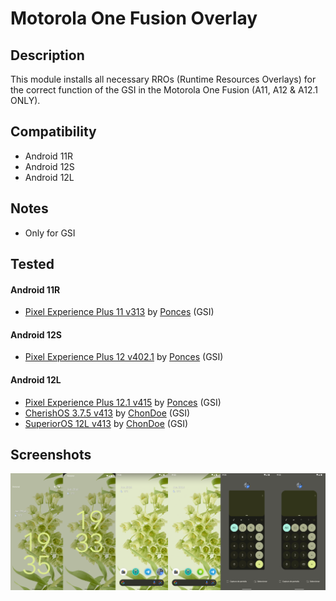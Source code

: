 # Motorola One Fusion Overlay

## Description
This module installs all necessary RROs (Runtime Resources Overlays) for the correct function of the GSI in the Motorola One Fusion (A11, A12 & A12.1 ONLY).

## Compatibility
- Android 11R
- Android 12S
- Android 12L

## Notes
- Only for GSI

## Tested
#### Android 11R
- [Pixel Experience Plus 11 v313](https://github.com/ponces/treble_build_pe/releases/tag/v313-plus) by [Ponces](https://github.com/ponces) (GSI)
#### Android 12S
- [Pixel Experience Plus 12 v402.1](https://github.com/ponces/treble_build_pe/releases/tag/v402.1) by [Ponces](https://github.com/ponces) (GSI)
#### Android 12L 
- [Pixel Experience Plus 12.1 v415](https://github.com/ponces/treble_build_pe/releases/tag/v415-plus) by [Ponces](https://github.com/ponces) (GSI)
- [CherishOS 3.7.5 v413](https://t.me/elranchodecornelio/166) by [ChonDoe](https://t.me/ChonDoe) (GSI)
- [SuperiorOS 12L v413](https://t.me/elranchodecornelio/165) by [ChonDoe](https://t.me/ChonDoe) (GSI)

## Screenshots
![](/gitimages/image1.png)
